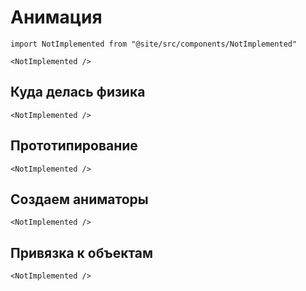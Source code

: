 # Анимация

```mdx-code-block
import NotImplemented from "@site/src/components/NotImplemented"

<NotImplemented />
```

## Куда делась физика

```mdx-code-block
<NotImplemented />
```

## Прототипирование

```mdx-code-block
<NotImplemented />
```

## Создаем аниматоры

```mdx-code-block
<NotImplemented />
```

## Привязка к объектам

```mdx-code-block
<NotImplemented />
```
